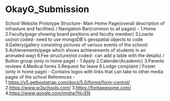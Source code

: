 # OkayG_Submission
School Website Prototype
Structure- Main Home Page(overall description of infrasture and facilities)
            \/
          Navigation Bar(common to all pages) - 1.Home 
                                                2.Faculty(page showing board positions and faculty member)
                                                3.Loacte us(not coded- need to use mongoDB's geospatial objects to code
                                                4.Gallery(gallery consisting pictures of various events of the school)
                                                5.Achievements(page which shows achievements of students in an animated way)
                                                6.Fee structure(not coded- can add a table with the details)
             \/
         Button group (only in home page) -  1.Apply
                                             2.Calender(Academic)
                                             3.Parents reviews
                                             4.Medical forms
                                             5.Request for leave
                                             6.Lodge complaint
             \/
         Footer (only in home page)    -   Contains logos with links that can take to other media pages of the school 
References - 1.https://v5.getbootstrap.com/docs/5.0/forms/form-control/
             2.https://www.w3schools.com/
             3.https://fontawesome.com/
             4.https://www.google.com/imghp?hl=EN
          
                
